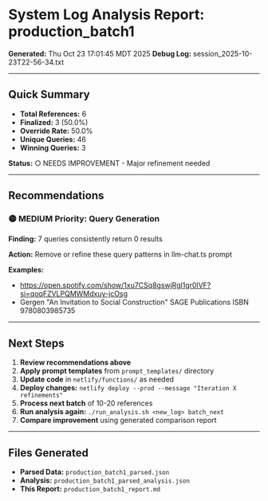 # System Log Analysis Report: production_batch1

**Generated:** Thu Oct 23 17:01:45 MDT 2025
**Debug Log:** session_2025-10-23T22-56-34.txt

---

## Quick Summary

- **Total References:** 6
- **Finalized:** 3 (50.0%)
- **Override Rate:** 50.0%
- **Unique Queries:** 46
- **Winning Queries:** 3

**Status:** ○ NEEDS IMPROVEMENT - Major refinement needed


---

## Recommendations


### 🟡 MEDIUM Priority: Query Generation

**Finding:** 7 queries consistently return 0 results

**Action:** Remove or refine these query patterns in llm-chat.ts prompt

**Examples:**
- https://open.spotify.com/show/1xu7CSq8gswjRgl1gr0lVF?si=qoqFZVLPQMWMdxuy-jcOsg
- Gergen "An Invitation to Social Construction" SAGE Publications ISBN 9780803985735


---

## Next Steps

1. **Review recommendations above**
2. **Apply prompt templates** from `prompt_templates/` directory
3. **Update code** in `netlify/functions/` as needed
4. **Deploy changes:** `netlify deploy --prod --message "Iteration X refinements"`
5. **Process next batch** of 10-20 references
6. **Run analysis again:** `./run_analysis.sh <new_log> batch_next`
7. **Compare improvement** using generated comparison report

---

## Files Generated

- **Parsed Data:** `production_batch1_parsed.json`
- **Analysis:** `production_batch1_parsed_analysis.json`
- **This Report:** `production_batch1_report.md`
